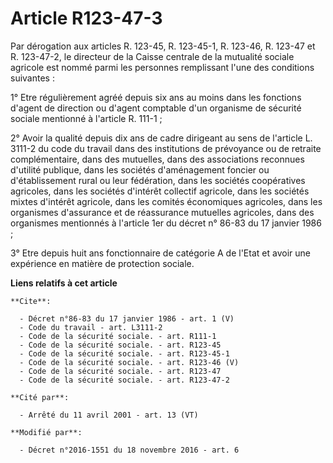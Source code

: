 # Article R123-47-3

Par dérogation aux articles R. 123-45, R. 123-45-1, R. 123-46, R. 123-47 et R. 123-47-2, le directeur de la Caisse centrale
de la mutualité sociale agricole est nommé parmi les personnes remplissant l'une des conditions suivantes : 

1° Etre régulièrement agréé depuis six ans au moins dans les fonctions d'agent de direction ou d'agent comptable d'un
organisme de sécurité sociale mentionné à l'article R. 111-1 ; 

2° Avoir la qualité depuis dix ans de cadre dirigeant au sens de l'article L. 3111-2 du code du travail dans des institutions
de prévoyance ou de retraite complémentaire, dans des mutuelles, dans des associations reconnues d'utilité publique, dans les
sociétés d'aménagement foncier ou d'établissement rural ou leur fédération, dans les sociétés coopératives agricoles, dans
les sociétés d'intérêt collectif agricole, dans les sociétés mixtes d'intérêt agricole, dans les comités économiques
agricoles, dans les organismes d'assurance et de réassurance mutuelles agricoles, dans des organismes mentionnés à l'article
1er du décret n° 86-83 du 17 janvier 1986 ; 

3° Etre depuis huit ans fonctionnaire de catégorie A de l'Etat et avoir une expérience en matière de protection sociale.

**Liens relatifs à cet article**

	**Cite**:

	  - Décret n°86-83 du 17 janvier 1986 - art. 1 (V)
	  - Code du travail - art. L3111-2
	  - Code de la sécurité sociale. - art. R111-1
	  - Code de la sécurité sociale. - art. R123-45
	  - Code de la sécurité sociale. - art. R123-45-1
	  - Code de la sécurité sociale. - art. R123-46 (V)
	  - Code de la sécurité sociale. - art. R123-47
	  - Code de la sécurité sociale. - art. R123-47-2

	**Cité par**:

	  - Arrêté du 11 avril 2001 - art. 13 (VT)

	**Modifié par**:

	  - Décret n°2016-1551 du 18 novembre 2016 - art. 6
